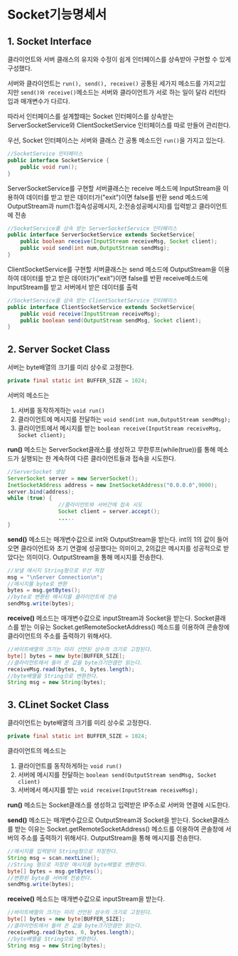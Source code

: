 # Socket기능명세서

## 1. Socket Interface

클라이언트와 서버 클래스의 유지와 수정이 쉽게 인터페이스를 상속받아 구현할 수 있게 구성했다.

서버와 클라이언트는 ```run(), send(), receive()``` 공통된 세가지 메소드를 가지고있지만 ```send()와 receive()```메소드는 서버와 클라이언트가 서로 하는 일이 달라 리턴타입과 매개변수가 다르다.

따라서 인터페이스를 설계할때는 Socket 인터페이스를 상속받는 ServerSocketService와 ClientSocketService 인터페이스를 따로 만들어 관리한다.

우선, Socket 인터페이스는 서버와 클래스 간 공통 메소드인 ```run()```을 가지고 있는다.

```java
//SocketService 인터페이스
public interface SocketService {
	public void run();
}
```

ServerSocketService를 구현할 서버클래스는 
receive 메소드에 InputStream을 이용하여 데이터를 받고 받은 데이터가("exit")이면 false를 반환
send 메소드에 OutputStream과 num(1:접속성공메시지, 2:전송성공메시지)를 입력받고 클라이언트에 전송
```java
//SocketService를 상속 받는 ServerSocketService 인터페이스
public interface ServerSocketService extends SocketService{
	public boolean receive(InputStream receiveMsg, Socket client);
	public void send(int num,OutputStream sendMsg);
}
```
ClientSocketService를 구현할 서버클래스는 
send 메소드에 OutputStream을 이용하여 데이터를 받고 받은 데이터가("exit")이면 false를 반환
receive메소드에 InputStream를 받고 서버에서 받은 데이터를 출력
```java
//SocketService를 상속 받는 ClientSocketService 인터페이스
public interface ClientSocketService extends SocketService{
	public void receive(InputStream receiveMsg);
	public boolean send(OutputStream sendMsg, Socket client);
}
```

## 2. Server Socket Class

서버는 byte배열의 크기를 미리 상수로 고정한다. 
```java 
private final static int BUFFER_SIZE = 1024;
```

서버의 메소드는 
1. 서버를 동작하게하는 ```void run()```
2. 클라이언트에 메시지를 전달하는 ```void send(int num,OutputStream sendMsg);```
3. 클라이언트에서 메시지를 받는 ```boolean receive(InputStream receiveMsg, Socket client);```

**run()** 메소드는 ServerSocket클래스를 생성하고 무한루프(while(true))를 통해 메소드가 실행되는 한 계속하여 다른 클라이언트들과 접속을 시도한다.

```java
//ServerSocket 생성
ServerSocket server = new ServerSocket();
InetSocketAddress address = new InetSocketAddress("0.0.0.0",9000);
server.bind(address);
while (true) {
				//클라이언트와 서버간에 접속 시도
				Socket client = server.accept();
                .....
}
```

**send()** 메소드는 매개변수값으로 int와 OutputStream을 받는다.
int의 1의 값이 들어오면 클라이언트와 초기 연결에 성공했다는 의미이고, 2의값은 메시지를 성공적으로 받았다는 의미이다.
OutputStream을 통해 메시지를 전송한다.

```java
//보낼 메시지 String형으로 우선 저장
msg = "\nServer Connection\n";	
//메시지를 byte로 변환
bytes = msg.getBytes();
//byte로 변환된 메시지를 클라이언트에 전송		
sendMsg.write(bytes);
```

**receive()** 메소드는 매개변수값으로 inputStream과 Socket을 받는다.
Socket클래스를 받는 이유는 Socket.getRemoteSocketAddress() 메소드를 이용하여 콘솔창에 클라이언트의 주소를 출력하기 위해서다.
```java
//바이트배열의 크기는 미리 선언된 상수의 크기로 고정된다.
byte[] bytes = new byte[BUFFER_SIZE];
//클라이언트에서 들어 온 값을 byte크기만큼만 읽는다.
receiveMsg.read(bytes, 0, bytes.length);
//byte배열을 String으로 변환한다.
String msg = new String(bytes);
```

## 3. CLinet Socket Class

클라이언트는 byte배열의 크기를 미리 상수로 고정한다. 
```java 
private final static int BUFFER_SIZE = 1024;
```

클라이언트의 메소드는 
1. 클라이언트를 동작하게하는 ```void run()```
2. 서버에 메시지를 전달하는 ```boolean send(OutputStream sendMsg, Socket client)```
3. 서버에서 메시지를 받는 ```void receive(InputStream receiveMsg);```

**run()** 메소드는 Socket클래스를 생성하고 입력받은 IP주소로 서버와 연결에 시도한다.

**send()** 메소드는 매개변수값으로 OutputStream과 Socket을 받는다.
Socket클래스를 받는 이유는 Socket.getRemoteSocketAddress() 메소드를 이용하여 콘솔창에 서버의 주소를 출력하기 위해서다.
OutputStream을 통해 메시지를 전송한다.

```java
//메시지를 입력받아 String형으로 저장한다.
String msg = scan.nextLine();
//String 형으로 저장된 메시지를 byte배열로 변환한다.
byte[] bytes = msg.getBytes();
//변환된 byte를 서버에 전송한다.
sendMsg.write(bytes);
```

**receive()** 메소드는 매개변수값으로 inputStream을 받는다.
```java
//바이트배열의 크기는 미리 선언된 상수의 크기로 고정된다.
byte[] bytes = new byte[BUFFER_SIZE];
//클라이언트에서 들어 온 값을 byte크기만큼만 읽는다.
receiveMsg.read(bytes, 0, bytes.length);
//byte배열을 String으로 변환한다.
String msg = new String(bytes);
```